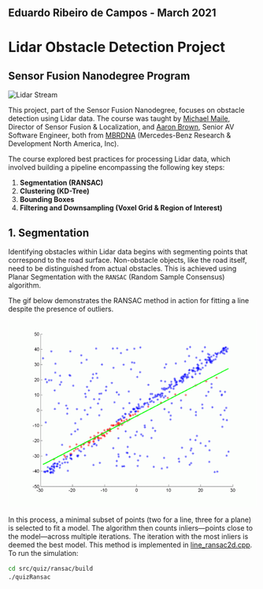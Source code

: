 [//]: # (Image References)

[image1]: ./images/pcdstream_1.gif
[image2]: ./images/ransac-linie-animiert.gif
[image3]: ./images/Ransac2D.jpg
[image4]: ./images/kdtree5.jpg
[image5]: ./images/KdTree2D.jpg
[image6]: ./images/final_video.jpg

## Eduardo Ribeiro de Campos - March 2021

# Lidar Obstacle Detection Project
## Sensor Fusion Nanodegree Program

![Lidar Stream][image1]

This project, part of the Sensor Fusion Nanodegree, focuses on obstacle detection using Lidar data. The course was taught by [Michael Maile](https://www.linkedin.com/in/michael-maile-ab7a078/), Director of Sensor Fusion & Localization, and [Aaron Brown](https://www.linkedin.com/in/awbrown90/), Senior AV Software Engineer, both from [MBRDNA](https://www.mbrdna.com/) (Mercedes-Benz Research & Development North America, Inc).

The course explored best practices for processing Lidar data, which involved building a pipeline encompassing the following key steps:

1. **Segmentation (RANSAC)**
2. **Clustering (KD-Tree)**
3. **Bounding Boxes**
4. **Filtering and Downsampling (Voxel Grid & Region of Interest)**

## 1. Segmentation

Identifying obstacles within Lidar data begins with segmenting points that correspond to the road surface. Non-obstacle objects, like the road itself, need to be distinguished from actual obstacles. This is achieved using Planar Segmentation with the `RANSAC` (Random Sample Consensus) algorithm.

The gif below demonstrates the RANSAC method in action for fitting a line despite the presence of outliers.

![RANSAC Line Fitting][image2]

In this process, a minimal subset of points (two for a line, three for a plane) is selected to fit a model. The algorithm then counts inliers—points close to the model—across multiple iterations. The iteration with the most inliers is deemed the best model. This method is implemented in [line_ransac2d.cpp](./src/quiz/ransac/line_ransac2d.cpp). To run the simulation:

```bash
cd src/quiz/ransac/build
./quizRansac
